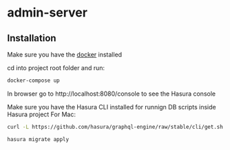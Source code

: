 # admin-server

## Installation

Make sure you have the [docker](https://docs.docker.com/get-docker/) installed

cd into project root folder and run:

```bash
docker-compose up
```

In browser go to http://localhost:8080/console to see the Hasura console

Make sure you have the Hasura CLI installed for runnign DB scripts inside Hasura project
For Mac:

```bash
curl -L https://github.com/hasura/graphql-engine/raw/stable/cli/get.sh | bash
```

```bash
hasura migrate apply
```
